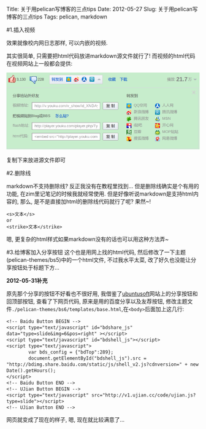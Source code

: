 Title: 关于用pelican写博客的三点tips
Date: 2012-05-27
Slug: 关于用pelican写博客的三点tips
Tags: pelican, markdown	


#1.插入视频

效果就像校内网日志那样, 可以内嵌的视频.

其实很简单, 只需要把html代码放进markdown源文件就行了! 而视频的html代码在视频网站上一般都会提供:

![](images/./关于用pelican写博客的两点tips/pasted_image.png)

复制下来放进源文件即可


#2.删除线

markdown不支持删除线? 反正我没有在教程里找到... 但是删除线确实是个有用的功能, 在zim里记笔记的时候我就经常使用.
但是好像听说markdown是支持html内容的, 那么, 是不是直接加html的删除线代码就行了呢? 果然~!

    <s>文本</s>
    or
    <strike>文本</strike>

嗯, 更复杂的html样式如果markdown没有的话也可以用这种方法弄~

#3.给博客加入分享按钮
这个也是用网上找的html代码, 然后修改了一下主题(pelican-themes/bs5)中的一个html文件, 不过我水平太菜, 改了好久也没能让分享按钮处于标题下方...

**2012-05-31补充**

原先那个分享的按钮不好看也不很好用, 我借鉴了[ubuntusoft](http://www.ubuntusoft.com/)网站上的分享按钮和回顶部按钮, 查看了下网页代码, 原来是用的百度分享以及友荐按钮, 修改主题文件`./pelican-themes/bs6/templates/base.html`,在`<body>`后面加上这几行:

    <!-- Baidu Button BEGIN -->
    <script type="text/javascript" id="bdshare_js" data="type=slide&img=6&pos=right" ></script>
    <script type="text/javascript" id="bdshell_js"></script>
    <script type="text/javascript">
            var bds_config = {"bdTop":289};
            document.getElementById("bdshell_js").src = "http://bdimg.share.baidu.com/static/js/shell_v2.js?cdnversion=" + new Date().getHours();
    </script>
    <!-- Baidu Button END -->
    <!-- UJian Button BEGIN -->
    <script type="text/javascript" src="http://v1.ujian.cc/code/ujian.js?type=slide"></script>
    <!-- UJian Button END -->

网页就变成了现在的样子, 嗯, 现在就比较满意了...